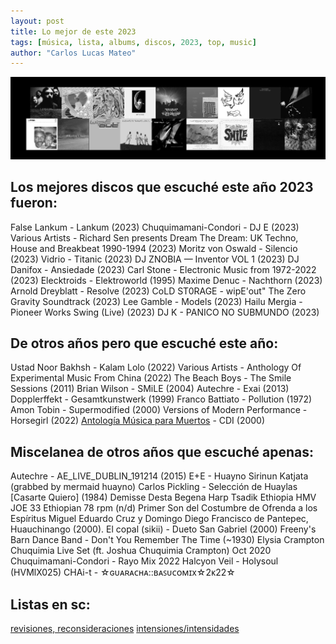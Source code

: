 ```yaml
---
layout: post
title: Lo mejor de este 2023
tags: [música, lista, albums, discos, 2023, top, music]
author: "Carlos Lucas Mateo"
---
```


![cover-art-2023](/images/mejor-2023-m.png)

## Los mejores **discos** que escuché este año 2023 fueron:

False Lankum - Lankum (2023)
Chuquimamani-Condori - DJ E (2023)
Various Artists - Richard Sen presents Dream The Dream: UK Techno, House and Breakbeat 1990-1994 (2023)
Moritz von Oswald - Silencio (2023)
Vidrio - Titanic (2023)
DJ ZNOBIA — Inventor VOL 1 (2023)
DJ Danifox - Ansiedade (2023)
Carl Stone - Electronic Music from 1972-2022 (2023)
Elecktroids - Elektroworld (1995)
Maxime Denuc - Nachthorn (2023)
Arnold Dreyblatt - Resolve (2023)
CoLD ST0RAGE - wipE'out" The Zero Gravity Soundtrack (2023)
Lee Gamble - Models (2023)
Hailu Mergia - Pioneer Works Swing (Live) (2023)
DJ K - PANICO NO SUBMUNDO (2023)


## De **otros años** pero que escuché este año:

Ustad Noor Bakhsh - Kalam Lolo (2022)
Various Artists - Anthology Of Experimental Music From China (2022)
The Beach Boys - The Smile Sessions (2011) 
Brian Wilson - SMiLE (2004)
Autechre - Exai (2013)
Dopplerffekt - Gesamtkunstwerk (1999)
Franco Battiato - Pollution (1972)
Amon Tobin - Supermodified (2000)
Versions of Modern Performance - Horsegirl (2022)
[Antología Música para Muertos](https://macuala.blogspot.com/2009/11/musica-para-muertos-antologia-cdi.html) - CDI (2000)

## Miscelanea de otros años que escuché apenas:

Autechre - AE_LIVE_DUBLIN_191214 (2015)
E+E - Huayno Sirinun Katjata (grabbed by mermaid huayno)
Carlos Pickling - Selección de Huaylas [Casarte Quiero] (1984)
Demisse Desta Begena Harp Tsadik Ethiopia HMV JOE 33 Ethiopian 78 rpm (n/d)
Primer Son del Costumbre de Ofrenda a los Espíritus Miguel Eduardo Cruz y Domingo Diego Francisco de Pantepec, Huauchinango (2000).
El copal (sikii) - Dueto San Gabriel (2000)
Freeny's Barn Dance Band - Don't You Remember The Time (~1930)
Elysia Crampton Chuquimia Live Set (ft. Joshua Chuquimia Crampton) Oct 2020
Chuquimamani-Condori - Rayo Mix 2022
Halcyon Veil - Holysoul (HVMlX025)
CHAi-t - ☆ɢᴜᴀʀᴀᴄʜᴀ::ʙᴀꜱᴜᴄᴏᴍɪx☆2ᴋ22☆

## Listas en sc:

[revisiones, reconsideraciones](https://soundcloud.com/c-lucmat/sets/alteraciones)
[intensiones/intensidades](https://soundcloud.com/c-lucmat/sets/intenciones-intensidades)
